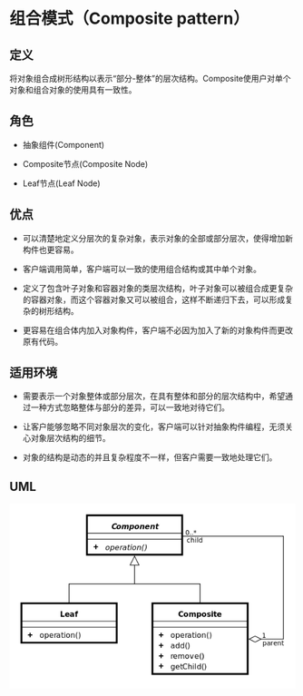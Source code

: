 # 组合模式（Composite pattern）

## 定义

将对象组合成树形结构以表示“部分-整体”的层次结构。Composite使用户对单个对象和组合对象的使用具有一致性。

## 角色

- 抽象组件(Component)

- Composite节点(Composite Node)

- Leaf节点(Leaf Node)

## 优点

- 可以清楚地定义分层次的复杂对象，表示对象的全部或部分层次，使得增加新构件也更容易。

- 客户端调用简单，客户端可以一致的使用组合结构或其中单个对象。

- 定义了包含叶子对象和容器对象的类层次结构，叶子对象可以被组合成更复杂的容器对象，而这个容器对象又可以被组合，这样不断递归下去，可以形成复杂的树形结构。

- 更容易在组合体内加入对象构件，客户端不必因为加入了新的对象构件而更改原有代码。

## 适用环境

- 需要表示一个对象整体或部分层次，在具有整体和部分的层次结构中，希望通过一种方式忽略整体与部分的差异，可以一致地对待它们。

- 让客户能够忽略不同对象层次的变化，客户端可以针对抽象构件编程，无须关心对象层次结构的细节。

- 对象的结构是动态的并且复杂程度不一样，但客户需要一致地处理它们。

## UML

![](img/600px-Composite_UML_class_diagram_(fixed).svg.png)